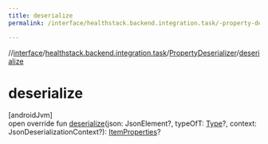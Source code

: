 ```yaml
---
title: deserialize
permalink: /interface/healthstack.backend.integration.task/-property-deserializer/deserialize.html

---
```

//[interface](../../../index.html)/[healthstack.backend.integration.task](../index.html)/[PropertyDeserializer](index.html)/[deserialize](deserialize.html)



# deserialize



[androidJvm]\
open override fun [deserialize](deserialize.html)(json: JsonElement?, typeOfT: [Type](https://developer.android.com/reference/kotlin/java/lang/reflect/Type.html)?, context: JsonDeserializationContext?): [ItemProperties](../-item-properties/index.html)?




